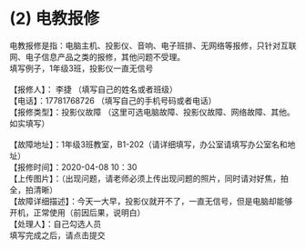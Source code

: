 # (2) 电教报修

电教报修是指：电脑主机、投影仪、音响、电子班排、无网络等报修，只针对互联网、电子信息产品之类的报修，其他问题不受理。
<br>
填写例子，1年级3班，投影仪一直无信号
<br>
<br>【报修人】： 李捷 （填写自己的姓名或者班级）
<br>【电话】：17781768726 （填写自己的手机号码或者电话）
<br>【报修类型】：投影仪故障 （这里可选电脑故障、投影仪故障、网络故障、其他。如实填写）
<br><br>【故障地址】：1年级3班教室，B1-202（请详细填写，办公室请填写办公室名和地址）
<br>【报修时间】：2020-04-08 10：30
<br>【上传图片】：（出现问题，请老师必须上传出现问题的照片，同时请对好焦，拍全，拍清晰）
<br>【故障详细描述】：今天一大早，投影仪就开不了，一直无信号，但是电脑却能够开机，正常使用（前因后果，说明白）
<br>【处理人】：自己勾选人员
<br>填写完成之后，请点击提交

